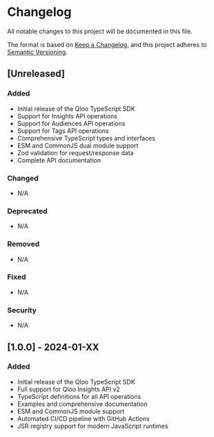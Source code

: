 # Changelog

All notable changes to this project will be documented in this file.

The format is based on [Keep a Changelog](https://keepachangelog.com/en/1.0.0/),
and this project adheres to [Semantic Versioning](https://semver.org/spec/v2.0.0.html).

## [Unreleased]

### Added
- Initial release of the Qloo TypeScript SDK
- Support for Insights API operations
- Support for Audiences API operations  
- Support for Tags API operations
- Comprehensive TypeScript types and interfaces
- ESM and CommonJS dual module support
- Zod validation for request/response data
- Complete API documentation

### Changed
- N/A

### Deprecated
- N/A

### Removed
- N/A

### Fixed
- N/A

### Security
- N/A

## [1.0.0] - 2024-01-XX

### Added
- Initial release of the Qloo TypeScript SDK
- Full support for Qloo Insights API v2
- TypeScript definitions for all API operations
- Examples and comprehensive documentation
- ESM and CommonJS module support
- Automated CI/CD pipeline with GitHub Actions
- JSR registry support for modern JavaScript runtimes 